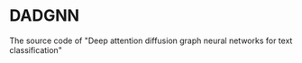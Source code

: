 # DADGNN
The source code of "Deep attention diffusion graph neural networks for text classification"
